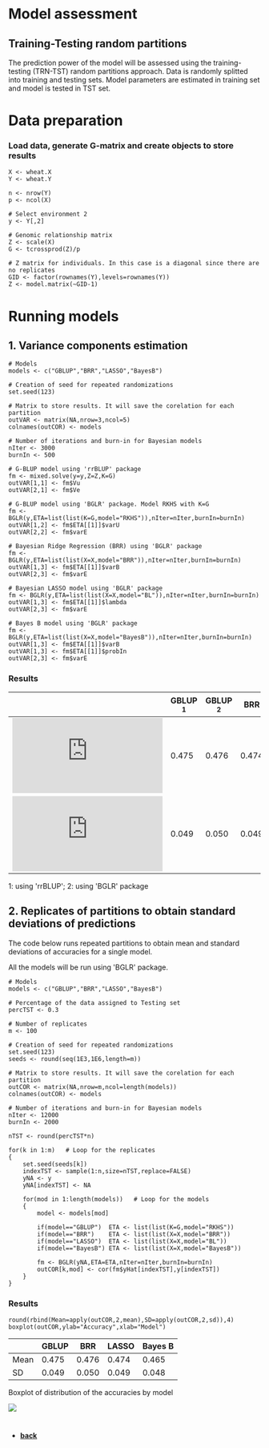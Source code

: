 
# Model assessment
## Training-Testing random partitions
The prediction power of the model will be assessed using the training-testing (TRN-TST) random partitions approach. Data is randomly splitted into training and testing sets. Model parameters are estimated in training set and model is tested in TST set. 

# Data preparation
### Load data, generate G-matrix and create objects to store results
```
X <- wheat.X
Y <- wheat.Y

n <- nrow(Y)
p <- ncol(X)

# Select environment 2
y <- Y[,2]

# Genomic relationship matrix
Z <- scale(X)
G <- tcrossprod(Z)/p

# Z matrix for individuals. In this case is a diagonal since there are no replicates
GID <- factor(rownames(Y),levels=rownames(Y))
Z <- model.matrix(~GID-1)
```

# Running models

## 1. Variance components estimation
```
# Models
models <- c("GBLUP","BRR","LASSO","BayesB")

# Creation of seed for repeated randomizations
set.seed(123)

# Matrix to store results. It will save the corelation for each partition
outVAR <- matrix(NA,nrow=3,ncol=5)
colnames(outCOR) <- models

# Number of iterations and burn-in for Bayesian models
nIter <- 3000
burnIn <- 500

# G-BLUP model using 'rrBLUP' package
fm <- mixed.solve(y=y,Z=Z,K=G) 
outVAR[1,1] <- fm$Vu
outVAR[2,1] <- fm$Ve

# G-BLUP model using 'BGLR' package. Model RKHS with K=G
fm <- BGLR(y,ETA=list(list(K=G,model="RKHS")),nIter=nIter,burnIn=burnIn)
outVAR[1,2] <- fm$ETA[[1]]$varU
outVAR[2,2] <- fm$varE

# Bayesian Ridge Regression (BRR) using 'BGLR' package
fm <- BGLR(y,ETA=list(list(X=X,model="BRR")),nIter=nIter,burnIn=burnIn)
outVAR[1,3] <- fm$ETA[[1]]$varB
outVAR[2,3] <- fm$varE

# Bayesian LASSO model using 'BGLR' package
fm <- BGLR(y,ETA=list(list(X=X,model="BL")),nIter=nIter,burnIn=burnIn)
outVAR[1,3] <- fm$ETA[[1]]$lambda
outVAR[2,3] <- fm$varE

# Bayes B model using 'BGLR' package
fm <- BGLR(y,ETA=list(list(X=X,model="BayesB")),nIter=nIter,burnIn=burnIn)
outVAR[1,3] <- fm$ETA[[1]]$varB
outVAR[1,3] <- fm$ETA[[1]]$probIn
outVAR[2,3] <- fm$varE

```

### Results

|       |GBLUP <sup>1</sup>  | GBLUP <sup>2</sup>  | BRR  | LASSO | Bayes B |
|-------|------|------|------|------|------|
|![](https://latex.codecogs.com/gif.latex?%5Csigma%5E2_u) | 0.475  | 0.476  | 0.474 | 0.465 |  |
|![](https://latex.codecogs.com/gif.latex?%5Csigma%5E2_%5Cvarepsilon)  | 0.049 | 0.050 | 0.049 | 0.048 | |
1: using 'rrBLUP'; 2: using 'BGLR' package

## 2. Replicates of partitions to obtain standard deviations of predictions
The code below runs repeated partitions to obtain mean and standard deviations of accuracies for a single model.

All the models will be run using 'BGLR' package.

```
# Models
models <- c("GBLUP","BRR","LASSO","BayesB")

# Percentage of the data assigned to Testing set
percTST <- 0.3

# Number of replicates
m <- 100

# Creation of seed for repeated randomizations
set.seed(123)
seeds <- round(seq(1E3,1E6,length=m))

# Matrix to store results. It will save the corelation for each partition
outCOR <- matrix(NA,nrow=m,ncol=length(models))
colnames(outCOR) <- models

# Number of iterations and burn-in for Bayesian models
nIter <- 12000
burnIn <- 2000

nTST <- round(percTST*n)

for(k in 1:m)   # Loop for the replicates
{
    set.seed(seeds[k])
    indexTST <- sample(1:n,size=nTST,replace=FALSE)
    yNA <- y
    yNA[indexTST] <- NA

    for(mod in 1:length(models))   # Loop for the models
    {
        model <- models[mod]
        
        if(model=="GBLUP")  ETA <- list(list(K=G,model="RKHS"))
        if(model=="BRR")    ETA <- list(list(X=X,model="BRR"))
        if(model=="LASSO")  ETA <- list(list(X=X,model="BL"))
        if(model=="BayesB") ETA <- list(list(X=X,model="BayesB"))

        fm <- BGLR(yNA,ETA=ETA,nIter=nIter,burnIn=burnIn)
        outCOR[k,mod] <- cor(fm$yHat[indexTST],y[indexTST])
    }
}
```

### Results
```
round(rbind(Mean=apply(outCOR,2,mean),SD=apply(outCOR,2,sd)),4)
boxplot(outCOR,ylab="Accuracy",xlab="Model")
```

|       |GBLUP  | BRR  | LASSO | Bayes B |
|-------|-------|--------|------|-------|
|Mean | 0.475  | 0.476  | 0.474 | 0.465 |
|SD  | 0.049 | 0.050 | 0.049 | 0.048 |

Boxplot of distribution of the accuracies by model

![](https://github.com/MarcooLopez/Genomic-Selection/blob/master/boxplot1.png)

#
* **[back](https://github.com/MarcooLopez/Genomic-Selection-Demo/blob/master/README.md)**
